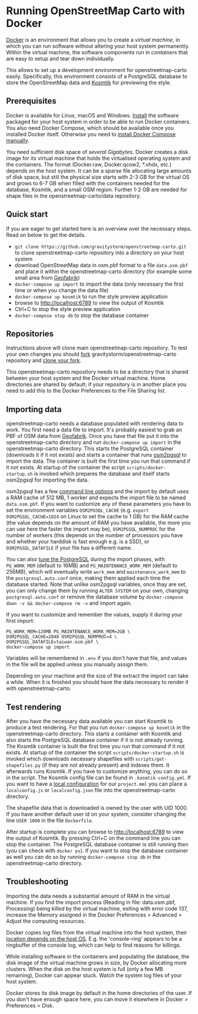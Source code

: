 # Running OpenStreetMap Carto with Docker

[Docker](https://docker.com) is an environment that allows you to create a _virtual machine_, in which you can run software without altering your host system permanently. Within the virtual machine, the software components run in _containers_ that are easy to setup and tear down individually. 

This allows to set up a development environment for openstreetmap-carto easily. Specifically, this environment consists of a
PostgreSQL database to store the OpenStreetMap data and [Kosmtik](https://github.com/kosmtik/kosmtik) for previewing the style.

## Prerequisites

Docker is available for Linux, macOS and Windows. [Install](https://www.docker.com/get-docker) the software packaged for your host system in order
to be able to run Docker containers. You also need Docker Compose, which should be available once you installed
Docker itself. Otherwise you need to [install Docker Compose manually](https://docs.docker.com/compose/install/).

You need sufficient disk space of _several Gigabytes_. Docker creates a disk image for its virtual machine that holds the virtualised operating system and the containers. The format (Docker.raw, Docker.qcow2, \*.vhdx, etc.) depends on the host system. It can be a sparse file allocating large amounts of disk space, but still the physical size starts with 2-3 GB for the virtual OS and grows to 6-7 GB when filled with the containers needed for the database, Kosmtik, and a small OSM region. Further 1-2 GB are needed for shape files in the openstreetmap-carto/data repository.

## Quick start

If you are eager to get started here is an overview over the necessary steps.
Read on below to get the details.

* `git clone https://github.com/gravitystorm/openstreetmap-carto.git` to clone openstreetmap-carto repository into a directory on your host system
* download OpenStreetMap data in osm.pbf format to a file `data.osm.pbf` and place it within the openstreetmap-carto directory (for example some small area from [Geofabrik](http://download.geofabrik.de/))
* `docker-compose up import` to import the data (only necessary the first time or when you change the data file)
* `docker-compose up kosmtik` to run the style preview application
* browse to [http://localhost:6789](http://localhost:6789) to view the output of Kosmtik
* Ctrl+C to stop the style preview application
* `docker-compose stop db` to stop the database container

## Repositories

Instructions above will clone main openstreetmap-carto repository. To test your own changes you should [fork](https://help.github.com/articles/fork-a-repo/) gravitystorm/openstreetmap-carto repository and [clone your fork](https://help.github.com/articles/cloning-a-repository/).

This openstreetmap-carto repository needs to be a directory that is shared between your host system and the Docker virtual machine. Home directories are shared by default; if your repository is in another place you need to add this to the Docker Preferences to the File Sharing list.

## Importing data

openstreetmap-carto needs a database populated with rendering data to work. You first need a data file to import.
It's probably easiest to grab an PBF of OSM data from [Geofabrik](http://download.geofabrik.de/).
Once you have that file put it into the openstreetmap-carto directory and run `docker-compose up import` in the openstreetmap-carto directory.
This starts the PostgreSQL container (downloads it if it not exists) and starts a container that runs [osm2pgsql](https://github.com/openstreetmap/osm2pgsql) to import the data. The container is built the first time you run that command if it not exists.
At startup of the container the script `scripts/docker-startup.sh` is invoked which prepares the database and itself starts osm2pgsql for importing the data.

osm2pgsql has a few [command line options](https://manpages.debian.org/testing/osm2pgsql/osm2pgsql.1.en.html) and the import by default uses a RAM cache of 512 MB, 1 worker and expects the import file to be named `data.osm.pbf`. If you want to customize any of these parameters you have to set the environment variables `OSM2PGSQL_CACHE` (e.g. `export OSM2PGSQL_CACHE=1024` on Linux to set the cache to 1 GB) for the RAM cache (the value depends on the amount of RAM you have available, the more you can use here the faster the import may be), `OSM2PGSQL_NUMPROC` for the number of workers (this depends on the number of processors you have and whether your harddisk is fast enough e.g. is a SSD), or `OSM2PGSQL_DATAFILE` if your file has a different name. 

You can also [tune the PostgreSQL](https://wiki.postgresql.org/wiki/Tuning_Your_PostgreSQL_Server) during the import phases, with `PG_WORK_MEM` (default to 16MB) and `PG_MAINTENANCE_WORK_MEM` (default to 256MB), which will eventually write `work_mem` and `maintenance_work_mem` to the `postgresql.auto.conf` once, making them applied each time the database started. Note that unlike osm2pgsql variables, once thay are set, you can only change them by running `ALTER SYSTEM` on your own, changing `postgresql.auto.conf` or remove the database volume by `docker-compose down -v && docker-compose rm -v` and import again.

If you want to customize and remember the values, supply it during your first import:

```
PG_WORK_MEM=128MB PG_MAINTENANCE_WORK_MEM=2GB \
OSM2PGSQL_CACHE=2048 OSM2PGSQL_NUMPROC=4 \
OSM2PGSQL_DATAFILE=taiwan.osm.pbf \
docker-compose up import 
```

Variables will be remembered in `.env` if you don't have that file, and values in the file will be applied unless you manually assign them.

Depending on your machine and the size of the extract the import can take a while. When it is finished you should have the data necessary to render it with openstreetmap-carto.

## Test rendering

After you have the necessary data available you can start Kosmtik to produce a test rendering. For that you run `docker-compose up kosmtik` in the openstreetmap-carto directory. This starts a container with Kosmtik and also starts the PostgreSQL database container if it is not already running. The Kosmtik container is built the first time you run that command if it not exists.
At startup of the container the script `scripts/docker-startup.sh` is invoked which downloads necessary shapefiles with `scripts/get-shapefiles.py` (if they are not already present) and indexes them. It afterwards runs Kosmtik. If you have to customize anything, you can do so in the script. The Kosmtik config file can be found in `.kosmtik-config.yml`.
If you want to have a [local configuration](https://github.com/kosmtik/kosmtik#local-config) for our `project.mml` you can place a `localconfig.js` or `localconfig.json` file into the openstreetmap-carto directory.

The shapefile data that is downloaded is owned by the user with UID 1000. If you have another default user id on your system, consider changing the line `USER 1000` in the file `Dockerfile`.

After startup is complete you can browse to [http://localhost:6789](http://localhost:6789) to view the output of Kosmtik. By pressing Ctrl+C on the command line you can stop the container. The PostgreSQL database container is still running then (you can check with `docker ps`). If you want to stop the database container as well you can do so by running `docker-compose stop db` in the openstreetmap-carto directory.

## Troubleshooting

Importing the data needs a substantial amount of RAM in the virtual machine. If you find the import process (Reading in file: data.osm.pbf, Processing) being _killed_ by the virtual machine, exiting with error code 137, increase the Memory assigned in the Docker Preferences > Advanced > Adjust the computing resources.

Docker copies log files from the virtual machine into the host system, their [location depends on the host OS](https://stackoverflow.com/questions/30969435/where-is-the-docker-daemon-log). E.g. the 'console-ring' appears to be a ringbuffer of the console log, which can help to find reasons for killings. 

While installing software in the containers and populating the database, the disk image of the virtual machine grows in size, by Docker allocating more clusters. When the disk on the host system is full (only a few MB remaining), Docker can appear stuck. Watch the system log files of your host system.

Docker stores its disk image by default in the home directories of the user. If you don't have enough space here, you can move it elsewhere in Docker > Preferences > Disk. 
